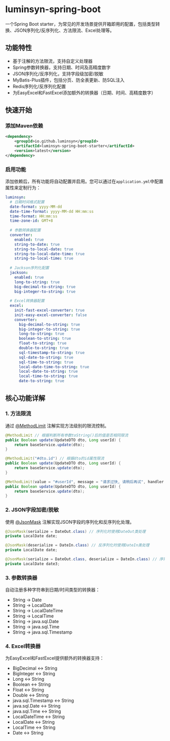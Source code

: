 # luminsyn-spring-boot


一个Spring Boot starter，为常见的开发场景提供开箱即用的配置，包括类型转换、JSON序列化/反序列化、方法限流、Excel处理等。

## 功能特性

* 基于注解的方法限流，支持自定义处理器
* Spring参数转换器，支持日期、时间及高精度数字
* JSON序列化/反序列化，支持字段级加密/脱敏
* MyBatis-Plus插件，包括分页、防全表更新、防SQL注入
* Redis序列化/反序列化配置
* 为EasyExcel和FastExcel添加额外的转换器（日期、时间、高精度数字）

## 快速开始

### 添加Maven依赖

```xml
<dependency>
    <groupId>io.github.luminsyn</groupId>
    <artifactId>luminsyn-spring-boot-starter</artifactId>
    <version>latest</version>
</dependency>
```

### 启用功能

添加依赖后，所有功能将自动配置并启用。您可以通过在`application.yml`中配置属性来定制行为：

```yaml
luminsyn:
  # 日期时间格式配置
  date-format: yyyy-MM-dd
  date-time-format: yyyy-MM-dd HH:mm:ss
  time-format: HH:mm:ss
  time-zone-id: GMT+8
  
  # 参数转换器配置
  converter:
    enabled: true
    string-to-date: true
    string-to-local-date: true
    string-to-local-date-time: true
    string-to-local-time: true
  
  # Jackson序列化配置
  jackson:
    enabled: true
    long-to-string: true
    big-decimal-to-string: true
    big-integer-to-string: true
  
  # Excel转换器配置
  excel:
    init-fast-excel-converter: true
    init-easy-excel-converter: false
    converter:
      big-decimal-to-string: true
      big-integer-to-string: true
      long-to-string: true
      boolean-to-string: true
      float-to-string: true
      double-to-string: true
      sql-timestamp-to-string: true
      sql-date-to-string: true
      sql-time-to-string: true
      local-date-time-to-string: true
      local-date-to-string: true
      local-time-to-string: true
      date-to-string: true
```

## 核心功能详解

### 1. 方法限流

通过 [@MethodLimit](luminsyn-spring-boot-autoconfigure/src/main/java/io/github/luminsyn/starter/spring/annotation/MethodLimit.java) 注解实现方法级别的限流控制。

```java
@MethodLimit // 根据判断所有参数toString()后的值是否相同限流
public Boolean update(UpdateDTO dto, Long userId) {
    return baseService.update(dto);
}

@MethodLimit("#dto.id") // 根据dto的id属性限流
public Boolean update(UpdateDTO dto, Long userId) {
    return baseService.update(dto);
}

@MethodLimit(value = "#userId", message = "请求过快, 请稍后再试", handler = CustomLimitHandler.class) // 使用userId限流, 并自定义错误信息, 限流逻辑
public Boolean update(UpdateDTO dto, Long userId) {
    return baseService.update(dto);
}
```

### 2. JSON字段加密/脱敏

使用 [@JsonMask](luminsyn-spring-boot-autoconfigure/src/main/java/io/github/luminsyn/autoconfigure/jackson/annotation/JsonMask.java) 注解实现JSON字段的序列化和反序列化处理。

```java
@JsonMask(serialize = DateOut.class) // 序列化时使用DateOut类处理
private LocalDate date;

@JsonMask(deserialize = DateIn.class) // 反序列化时使用DateIn类处理
private LocalDate date;

@JsonMask(serialize = DateOut.class, deserialize = DateIn.class) // 序列化和反序列化时使用DateOut和DateIn类处理
private LocalDate date3;
```

### 3. 参数转换器

自动注册多种字符串到日期/时间类型的转换器：
- String → Date
- String → LocalDate
- String → LocalDateTime
- String → LocalTime
- String → java.sql.Date
- String → java.sql.Time
- String → java.sql.Timestamp

### 4. Excel转换器

为EasyExcel和FastExcel提供额外的转换器支持：
- BigDecimal ↔ String
- BigInteger ↔ String
- Long ↔ String
- Boolean ↔ String
- Float ↔ String
- Double ↔ String
- java.sql.Timestamp ↔ String
- java.sql.Date ↔ String
- java.sql.Time ↔ String
- LocalDateTime ↔ String
- LocalDate ↔ String
- LocalTime ↔ String
- Date ↔ String

